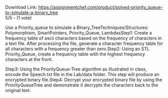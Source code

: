 Download Link: https://assignmentchef.com/product/solved-priority_queue-to-simulate-a-binary_tree
<br>
5/5 - (1 vote)

Use a Priority_queue to simulate a Binary_TreeTechniques/Structures: Polymorphism, SmartPointers, Priority_Queue, LambdasStep1: Create a frequency table of ascii characters based on the frequency of characters in a text file. After processing the file, generate a character frequency table for all characters with a frequency greater than zero.Step2: Using an STL Priority_Queue, create a frequency table with the highest frequency characters at the front.



Step3: Using the PriorityQueue-Tree algorithm as illustrated in class, encode the Speech.txt file in the Lab/data folder. This step will produce an encrypted binary file.Step4: Decrypt your encrypted binary file by using the PriorityQueueTree and demonstrate it decrypts the characters back to the original text.